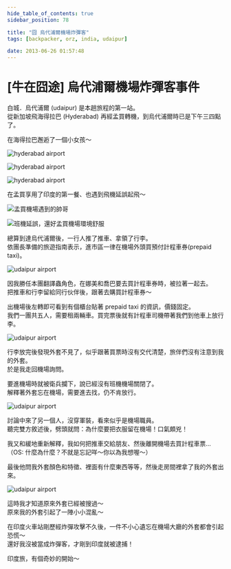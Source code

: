 ```yaml
---
hide_table_of_contents: true
sidebar_position: 78

title: "囧 烏代浦爾機場炸彈客"
tags: [backpacker, orz, india, udaipur]

date: 2013-06-26 01:57:48
---
```


[牛在囧途] 烏代浦爾機場炸彈客事件
=============================

白城．烏代浦爾 (udaipur) 是本趟旅程的第一站。  
從新加坡飛海得拉巴 (Hyderabad) 再經孟買轉機，到烏代浦爾時已是下午三四點了。

在海得拉巴邂逅了一個小女孩～

![hyderabad airport](http://farm8.staticflickr.com/7385/9135519105_8255e65896_c.jpg)

![hyderabad airport](http://farm4.staticflickr.com/3743/9137731262_a84693c0bd_c.jpg)

![hyderabad airport](http://farm4.staticflickr.com/3810/9137735522_765c564d2e_c.jpg)


在孟買享用了印度的第一餐、也遇到飛機延誤起飛～

![孟買機場遇到的帥哥](http://farm4.staticflickr.com/3754/9135488623_c3a8457aff_c.jpg)

![班機延誤，還好孟買機場環境舒服](http://farm6.staticflickr.com/5478/9135484677_ac1a104ef5_c.jpg)


總算到達烏代浦爾後，一行人推了推車、拿領了行李。  
依團長準備的旅遊指南表示，進市區一律在機場外頭買預付計程車券(prepaid taxi)。

![udaipur airport](http://farm8.staticflickr.com/7370/9137699296_8857f731b6_c.jpg)

因我勝任本團翻譯蟲角色，在娜美和喬巴要去買計程車券時，被拉著一起去。  
把推車和行李留給同行伙伴後，跟著去購買計程車券～

出機場後左轉即可看到有個櫃台貼著 prepaid taxi 的資訊，價錢固定。  
我們一團共五人，需要租兩輛車。買完票後就有計程車司機帶著我們到他車上放行李。

![udaipur airport](http://farm8.staticflickr.com/7360/9135466181_2bcf04d748_c.jpg)

行李放完後發現外套不見了，似乎跟著買票時沒有交代清楚，旅伴們沒有注意到我的外套。  
於是我走回機場詢問。

要進機場時就被衛兵攔下，說已經沒有班機機場關閉了。  
解釋著外套忘在機場，需要進去找，仍不肯放行。

![udaipur airport](http://farm4.staticflickr.com/3703/9135469019_34f8efdb9f_c.jpg)

討論中來了另一個人，沒穿軍裝，看來似乎是機場職員。  
聽完雙方敘述後，劈頭就問：為什麼要把衣服留在機場！口氣頗兇！

我又和緩地重新解釋，我如何把推車交給朋友、然後離開機場去買計程車票...  
（OS: 什麼為什麼？不就是忘記咩～你以為我想喔～）

最後他問我外套顏色和特徵、裡面有什麼東西等等，然後走房間裡拿了我的外套出來。  

![udaipur airport](http://farm4.staticflickr.com/3727/9135476571_045ee5d8f3_c.jpg)

這時我才知道原來外套已經被搜過～  
原來我的外套引起了一陣小小混亂～

在印度火車站剛歷經炸彈攻擊不久後，一件不小心遺忘在機場大廳的外套都會引起恐慌～  
還好我沒被當成炸彈客，才剛到印度就被逮捕！

印度旅，有個奇妙的開始～

